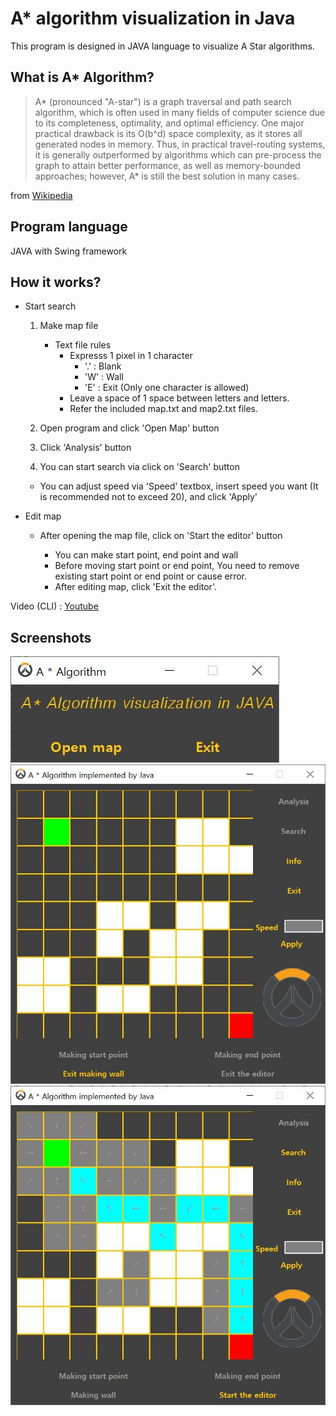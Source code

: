 # A* algorithm visualization in Java

This program is designed in JAVA language to visualize A Star algorithms.

## What is A* Algorithm? 

>A* (pronounced "A-star") is a graph traversal and path search algorithm, which is often used in many fields of 
>computer science due to its completeness, optimality, and optimal efficiency. One major practical drawback is its O(b^d) 
>space complexity, as it stores all generated nodes in memory. Thus, in practical travel-routing systems, 
>it is generally outperformed by algorithms which can pre-process the graph to attain better performance,
>as well as memory-bounded approaches; however, A* is still the best solution in many cases.

from [Wikipedia](https://en.wikipedia.org/wiki/A*_search_algorithm, "Wikipedia link")

## Program language

JAVA with Swing framework

## How it works?

* Start search 
  1. Make map file
      - Text file rules
        - Expresss 1 pixel in 1 character
          - '.' : Blank
          - 'W' : Wall
          - 'E' : Exit (Only one character is allowed)
        - Leave a space of 1 space between letters and letters.
        - Refer the included map.txt and map2.txt files.

  2. Open program and click 'Open Map' button
  3. Click 'Analysis' button
  4. You can start search via click on 'Search' button
  * You can adjust speed via 'Speed' textbox, insert speed you want (It is recommended not to exceed 20), and click 'Apply'
  
* Edit map 
  - After opening the map file, click on 'Start the editor' button
  
    - You can make start point, end point and wall
    - Before moving start point or end point, You need to remove existing start point or end point or cause error.
    - After editing map, click 'Exit the editor'.

Video (CLI) : [Youtube](https://youtu.be/MhFao8uijY0, "Youtube video link")

## Screenshots

![Intro](/Screenshots/intro.jpg)
![Edit](/Screenshots/edit.jpg)
![Result](/Screenshots/result.jpg)

